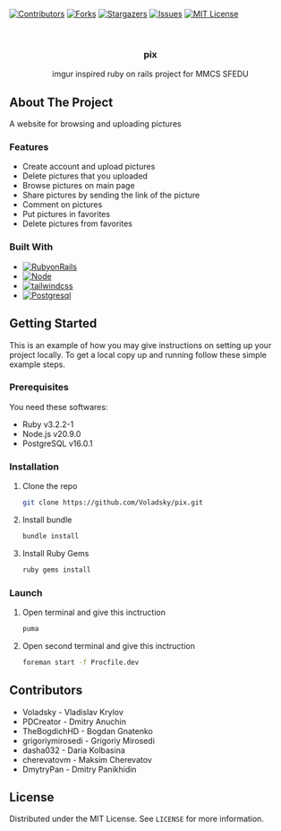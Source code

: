 <a name="readme-top"></a>
[![Contributors][contributors-shield]][contributors-url]
[![Forks][forks-shield]][forks-url]
[![Stargazers][stars-shield]][stars-url]
[![Issues][issues-shield]][issues-url]
[![MIT License][license-shield]][license-url]



<!-- PROJECT LOGO -->
<br />
<div align="center">
  <a href="https://github.com/Voladsky/pix">
    <!--img src="images/logo.png" alt="Logo" width="80" height="80"-->
  </a>

<h3 align="center">pix</h3>

  <p align="center">
    imgur inspired ruby on rails project for MMCS SFEDU
    <br />
    <!--a href="https://github.com/Voladsky/pix">View Demo</a>
    ·
    <a href="https://github.com/Voladsky/pix/issues">Report Bug</a>
    ·
    <a href="https://github.com/Voladsky/pix/issues">Request Feature</a-->
  </p>
</div>

<!-- ABOUT THE PROJECT -->
## About The Project
A website for browsing and uploading pictures


<!-- USAGE EXAMPLES -->
### Features
- Create account and upload pictures
- Delete pictures that you uploaded
- Browse pictures on main page<br>
- Share pictures by sending the link of the picture
- Comment on pictures
- Put pictures in favorites
- Delete pictures from favorites


### Built With
* [![RubyonRails][RubyonRails.org]][RubyonRails-url]
* [![Node][Node.js]][Node-url]
* [![tailwindcss][tailwindcss.com]][tailwindcss-url]
* [![Postgresql][Postgresql.org]][Postgresql-url]


<!-- GETTING STARTED -->
## Getting Started

This is an example of how you may give instructions on setting up your project locally.
To get a local copy up and running follow these simple example steps.

### Prerequisites
You need these softwares:
- Ruby v3.2.2-1
- Node.js v20.9.0
- PostgreSQL v16.0.1

### Installation

1. Clone the repo
   ```sh
   git clone https://github.com/Voladsky/pix.git
   ```
2. Install bundle
   ```sh
   bundle install
   ```
3. Install Ruby Gems
   ```sh
   ruby gems install
   ```

### Launch
1. Open terminal and give this inctruction
   ```sh
   puma
   ```
2. Open second terminal and give this inctruction
   ```sh
   foreman start -f Procfile.dev
   ```

## Contributors
- Voladsky - Vladislav Krylov
- PDCreator - Dmitry Anuchin
- TheBogdichHD - Bogdan Gnatenko
- grigoriymirosedi - Grigoriy Mirosedi
- dasha032 - Daria Kolbasina
- cherevatovm - Maksim Cherevatov 
- DmytryPan - Dmitry Panikhidin

<!-- LICENSE -->
## License

Distributed under the MIT License. See `LICENSE` for more information.


<!-- MARKDOWN LINKS & IMAGES -->
<!-- https://www.markdownguide.org/basic-syntax/#reference-style-links -->
[contributors-shield]: https://img.shields.io/github/contributors/Voladsky/pix.svg?style=for-the-badge
[contributors-url]: https://github.com/Voladsky/pix/graphs/contributors
[forks-shield]: https://img.shields.io/github/forks/Voladsky/pix.svg?style=for-the-badge
[forks-url]: https://github.com/Voladsky/pix/network/members
[stars-shield]: https://img.shields.io/github/stars/Voladsky/pix.svg?style=for-the-badge
[stars-url]: https://github.com/Voladsky/pix/stargazers
[issues-shield]: https://img.shields.io/github/issues/Voladsky/pix.svg?style=for-the-badge
[issues-url]: https://github.com/Voladsky/pix/issues
[license-shield]: https://img.shields.io/github/license/Voladsky/pix.svg?style=for-the-badge
[license-url]: https://github.com/Voladsky/pix/blob/master/LICENSE
[product-screenshot]: images/screenshot.png
[Node.js]: https://img.shields.io/badge/Node.js-233056?style=for-the-badge&logo=Nodedotjs&logoColor=green
[Node-url]: https://Nodejs.org/
[tailwindcss.com]: https://img.shields.io/badge/tailwindcss-161D2D?style=for-the-badge&logo=tailwindcss&logoColor=cyan
[tailwindcss-url]: https://tailwindcss.com
[RubyonRails.org]: https://img.shields.io/badge/RubyonRails-DD0031?style=for-the-badge&logo=RubyonRails&logoColor=white
[RubyonRails-url]: https://RubyonRails.org
[Postgresql.org]: https://img.shields.io/badge/Postgresql-0769AD?style=for-the-badge&logo=Postgresql&logoColor=white
[Postgresql-url]: https://Postgresql.org 
